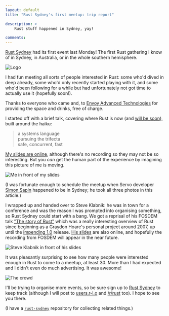 ```yaml
---
layout: default
title: "Rust Sydney's first meetup: trip report"

description: >
    Rust stuff happened in Sydney, yay!

comments:
---
```


[Rust Sydney](http://meetup.com/Rust-Sydney) had its first event last
Monday!  The first Rust gathering I know of in Sydney, in Australia,
or in the whole southern hemisphere.

![Logo](logo.png "The logo; with apologies to the Rust logo and the Sydney Harbour Bridge")


I had fun meeting all sorts of people interested in Rust: some who'd
dived in deep already, some who'd only recently started playing with
it, and some who'd been following for a while but had unfortunately
not got time to actually use it (hopefully soon!).

Thanks to everyone who came and, to
[Envoy Advanced Technologies](http://envoyat.com) for providing the
space and drinks, free of charge.


I started off with a brief talk, covering where Rust is now (and
[will be soon](https://github.com/rust-lang/rust/pull/22319)), built
around the haiku:

> a systems language<br/>
> pursuing the trifecta<br/>
> safe, concurrent, fast

[My slides are online](http://huonw.github.io/rust-sydney-feb15/),
although there's no recording so they may not be so interesting. But
you *can* get the human part of the experience by imagining this
picture of me is moving.

![Me in front of my slides](awkward-me.jpg "Me, standing awkwardly as I begin")

(I was fortunate enough to schedule the meetup when Servo developer
[Simon Sapin](https://twitter.com/SimonSapin) happened to be in
Sydney; he took all three photos in this article.)

I wrapped up and handed over to Steve Klabnik: he was in town for a
conference and was the reason I was prompted into organising
something, so Rust Sydney could start with a bang. We got a reprisal
of his FOSDEM talk
["The story of Rust"](https://fosdem.org/2015/schedule/event/the_story_of_rust/)
which was a really interesting overview of Rust since beginning as a
Graydon Hoare's personal project around 2007, up until the
[impending 1.0](http://blog.rust-lang.org/2015/02/13/Final-1.0-timeline.html)
release. [His slides](http://www.steveklabnik.com/fosdem2015/) are
also online, and hopefully the recording from FOSDEM will appear in
the near future.

![Steve Klabnik in front of his slides](steve.jpg "Steve, starting off")

It was pleasantly surprising to see how many people were interested
enough in Rust to come to a meetup, at least 30. More than I had
expected and I didn't even do much advertising. It was awesome!

![The crowd](crowd-small.jpg "Intent listeners")

I'll be trying to organise more events, so be sure sign up to
[Rust Sydney](http://meetup.com/Rust-Sydney) to keep track (although I
will post to [users.r-l.o](http://users.rust-lang.org) and
[/r/rust](http://reddit.com/r/rust) too). I hope to see you there.

(I have a [`rust-sydney`](https://github.com/huonw/rust-sydney/)
repository for collecting related things.)
